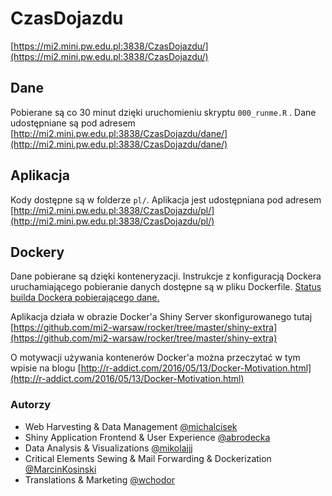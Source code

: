 # CzasDojazdu

[https://mi2.mini.pw.edu.pl:3838/CzasDojazdu/](https://mi2.mini.pw.edu.pl:3838/CzasDojazdu/)


## Dane

Pobierane są co 30 minut dzięki uruchomieniu skryptu `000_runme.R` .
Dane udostępniane są pod adresem [http://mi2.mini.pw.edu.pl:3838/CzasDojazdu/dane/](http://mi2.mini.pw.edu.pl:3838/CzasDojazdu/dane/)

## Aplikacja

Kody dostępne są w folderze  `pl/`. Aplikacja jest udostępniana pod adresem [http://mi2.mini.pw.edu.pl:3838/CzasDojazdu/pl/](http://mi2.mini.pw.edu.pl:3838/CzasDojazdu/pl/)

## Dockery 

Dane pobierane są dzięki konteneryzacji. Instrukcje z konfiguracją Dockera uruchamiającego pobieranie danych 
dostępne są w pliku Dockerfile. [Status builda Dockera pobierającego dane.](https://hub.docker.com/r/marcinkosinski/czasdojazdu/builds/bqh6esxcs32l6enaezq2vil/)

Aplikacja działa w obrazie Docker'a Shiny Server skonfigurowanego tutaj [https://github.com/mi2-warsaw/rocker/tree/master/shiny-extra](https://github.com/mi2-warsaw/rocker/tree/master/shiny-extra)

O motywacji używania kontenerów Docker'a można przeczytać w tym wpisie na blogu [http://r-addict.com/2016/05/13/Docker-Motivation.html](http://r-addict.com/2016/05/13/Docker-Motivation.html)


### Autorzy

- Web Harvesting & Data Management [@michalcisek](https://github.com/michalcisek)
- Shiny Application Frontend & User Experience [@abrodecka](https://github.com/abrodecka)
- Data Analysis & Visualizations [@mikolajjj](https://github.com/mikolajjj)
- Critical Elements Sewing & Mail Forwarding & Dockerization [@MarcinKosinski](https://github.com/MarcinKosinski)
- Translations & Marketing [@wchodor](https://github.com/wchodor)
